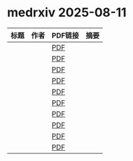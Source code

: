 # medrxiv 2025-08-11

| 标题 | 作者 | PDF链接 |  摘要 |
|------|------|--------|------|
|  |  | [PDF](https://doi.org/10.1101/2024.11.19.24317529) |  |
|  |  | [PDF](https://doi.org/10.1101/2024.11.15.24317406) |  |
|  |  | [PDF](https://doi.org/10.1101/2025.08.06.25333143) |  |
|  |  | [PDF](https://doi.org/10.1101/2025.08.06.25332949) |  |
|  |  | [PDF](https://doi.org/10.1101/2025.08.06.25332986) |  |
|  |  | [PDF](https://doi.org/10.1101/2025.08.06.25329453) |  |
|  |  | [PDF](https://doi.org/10.1101/2025.08.06.25333108) |  |
|  |  | [PDF](https://doi.org/10.1101/2025.08.06.25332978) |  |
|  |  | [PDF](https://doi.org/10.1101/2025.08.06.25332682) |  |
|  |  | [PDF](https://doi.org/10.1101/2025.08.06.25333162) |  |
